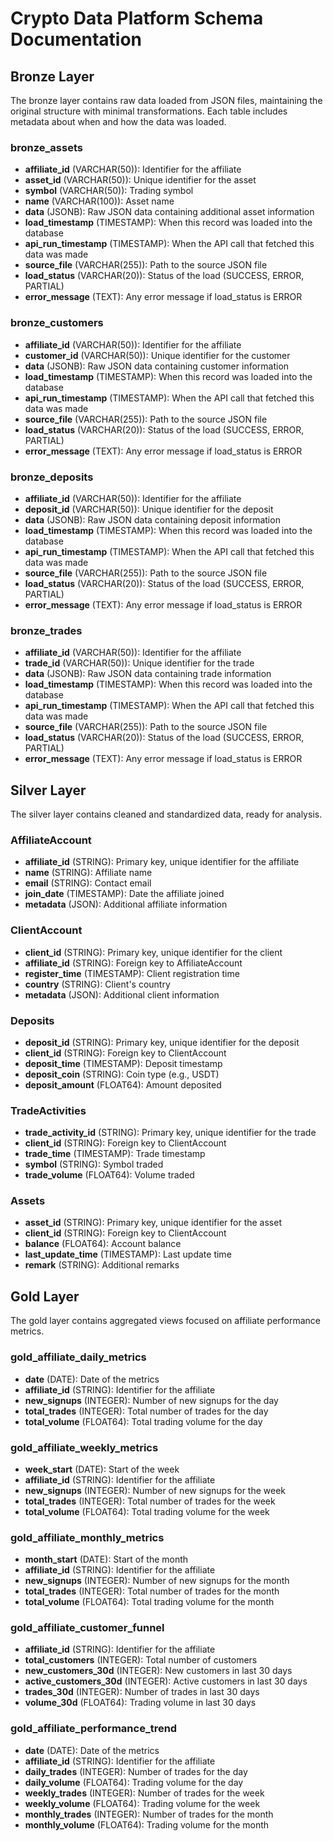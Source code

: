 # Crypto Data Platform Schema Documentation

## Bronze Layer

The bronze layer contains raw data loaded from JSON files, maintaining the original structure with minimal transformations. Each table includes metadata about when and how the data was loaded.

### bronze_assets
- **affiliate_id** (VARCHAR(50)): Identifier for the affiliate
- **asset_id** (VARCHAR(50)): Unique identifier for the asset
- **symbol** (VARCHAR(50)): Trading symbol
- **name** (VARCHAR(100)): Asset name
- **data** (JSONB): Raw JSON data containing additional asset information
- **load_timestamp** (TIMESTAMP): When this record was loaded into the database
- **api_run_timestamp** (TIMESTAMP): When the API call that fetched this data was made
- **source_file** (VARCHAR(255)): Path to the source JSON file
- **load_status** (VARCHAR(20)): Status of the load (SUCCESS, ERROR, PARTIAL)
- **error_message** (TEXT): Any error message if load_status is ERROR

### bronze_customers
- **affiliate_id** (VARCHAR(50)): Identifier for the affiliate
- **customer_id** (VARCHAR(50)): Unique identifier for the customer
- **data** (JSONB): Raw JSON data containing customer information
- **load_timestamp** (TIMESTAMP): When this record was loaded into the database
- **api_run_timestamp** (TIMESTAMP): When the API call that fetched this data was made
- **source_file** (VARCHAR(255)): Path to the source JSON file
- **load_status** (VARCHAR(20)): Status of the load (SUCCESS, ERROR, PARTIAL)
- **error_message** (TEXT): Any error message if load_status is ERROR

### bronze_deposits
- **affiliate_id** (VARCHAR(50)): Identifier for the affiliate
- **deposit_id** (VARCHAR(50)): Unique identifier for the deposit
- **data** (JSONB): Raw JSON data containing deposit information
- **load_timestamp** (TIMESTAMP): When this record was loaded into the database
- **api_run_timestamp** (TIMESTAMP): When the API call that fetched this data was made
- **source_file** (VARCHAR(255)): Path to the source JSON file
- **load_status** (VARCHAR(20)): Status of the load (SUCCESS, ERROR, PARTIAL)
- **error_message** (TEXT): Any error message if load_status is ERROR

### bronze_trades
- **affiliate_id** (VARCHAR(50)): Identifier for the affiliate
- **trade_id** (VARCHAR(50)): Unique identifier for the trade
- **data** (JSONB): Raw JSON data containing trade information
- **load_timestamp** (TIMESTAMP): When this record was loaded into the database
- **api_run_timestamp** (TIMESTAMP): When the API call that fetched this data was made
- **source_file** (VARCHAR(255)): Path to the source JSON file
- **load_status** (VARCHAR(20)): Status of the load (SUCCESS, ERROR, PARTIAL)
- **error_message** (TEXT): Any error message if load_status is ERROR

## Silver Layer

The silver layer contains cleaned and standardized data, ready for analysis.

### AffiliateAccount
- **affiliate_id** (STRING): Primary key, unique identifier for the affiliate
- **name** (STRING): Affiliate name
- **email** (STRING): Contact email
- **join_date** (TIMESTAMP): Date the affiliate joined
- **metadata** (JSON): Additional affiliate information

### ClientAccount
- **client_id** (STRING): Primary key, unique identifier for the client
- **affiliate_id** (STRING): Foreign key to AffiliateAccount
- **register_time** (TIMESTAMP): Client registration time
- **country** (STRING): Client's country
- **metadata** (JSON): Additional client information

### Deposits
- **deposit_id** (STRING): Primary key, unique identifier for the deposit
- **client_id** (STRING): Foreign key to ClientAccount
- **deposit_time** (TIMESTAMP): Deposit timestamp
- **deposit_coin** (STRING): Coin type (e.g., USDT)
- **deposit_amount** (FLOAT64): Amount deposited

### TradeActivities
- **trade_activity_id** (STRING): Primary key, unique identifier for the trade
- **client_id** (STRING): Foreign key to ClientAccount
- **trade_time** (TIMESTAMP): Trade timestamp
- **symbol** (STRING): Symbol traded
- **trade_volume** (FLOAT64): Volume traded

### Assets
- **asset_id** (STRING): Primary key, unique identifier for the asset
- **client_id** (STRING): Foreign key to ClientAccount
- **balance** (FLOAT64): Account balance
- **last_update_time** (TIMESTAMP): Last update time
- **remark** (STRING): Additional remarks

## Gold Layer

The gold layer contains aggregated views focused on affiliate performance metrics.

### gold_affiliate_daily_metrics
- **date** (DATE): Date of the metrics
- **affiliate_id** (STRING): Identifier for the affiliate
- **new_signups** (INTEGER): Number of new signups for the day
- **total_trades** (INTEGER): Total number of trades for the day
- **total_volume** (FLOAT64): Total trading volume for the day

### gold_affiliate_weekly_metrics
- **week_start** (DATE): Start of the week
- **affiliate_id** (STRING): Identifier for the affiliate
- **new_signups** (INTEGER): Number of new signups for the week
- **total_trades** (INTEGER): Total number of trades for the week
- **total_volume** (FLOAT64): Total trading volume for the week

### gold_affiliate_monthly_metrics
- **month_start** (DATE): Start of the month
- **affiliate_id** (STRING): Identifier for the affiliate
- **new_signups** (INTEGER): Number of new signups for the month
- **total_trades** (INTEGER): Total number of trades for the month
- **total_volume** (FLOAT64): Total trading volume for the month

### gold_affiliate_customer_funnel
- **affiliate_id** (STRING): Identifier for the affiliate
- **total_customers** (INTEGER): Total number of customers
- **new_customers_30d** (INTEGER): New customers in last 30 days
- **active_customers_30d** (INTEGER): Active customers in last 30 days
- **trades_30d** (INTEGER): Number of trades in last 30 days
- **volume_30d** (FLOAT64): Trading volume in last 30 days

### gold_affiliate_performance_trend
- **date** (DATE): Date of the metrics
- **affiliate_id** (STRING): Identifier for the affiliate
- **daily_trades** (INTEGER): Number of trades for the day
- **daily_volume** (FLOAT64): Trading volume for the day
- **weekly_trades** (INTEGER): Number of trades for the week
- **weekly_volume** (FLOAT64): Trading volume for the week
- **monthly_trades** (INTEGER): Number of trades for the month
- **monthly_volume** (FLOAT64): Trading volume for the month 